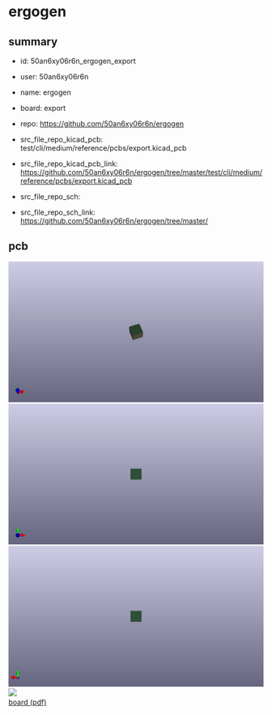 # ergogen
 
## summary 
* id: 50an6xy06r6n_ergogen_export
* user: 50an6xy06r6n
* name: ergogen
* board: export
* repo: https://github.com/50an6xy06r6n/ergogen
* src_file_repo_kicad_pcb: test/cli/medium/reference/pcbs/export.kicad_pcb
* src_file_repo_kicad_pcb_link: https://github.com/50an6xy06r6n/ergogen/tree/master/test/cli/medium/reference/pcbs/export.kicad_pcb


* src_file_repo_sch: 
* src_file_repo_sch_link: https://github.com/50an6xy06r6n/ergogen/tree/master/


## pcb  
![](working_3d_600.png) 
![](working_3d_front_600.png)  
![](working_3d_back_600.png)  
![](working_600.png)  
[board (pdf)](working.pdf)  


